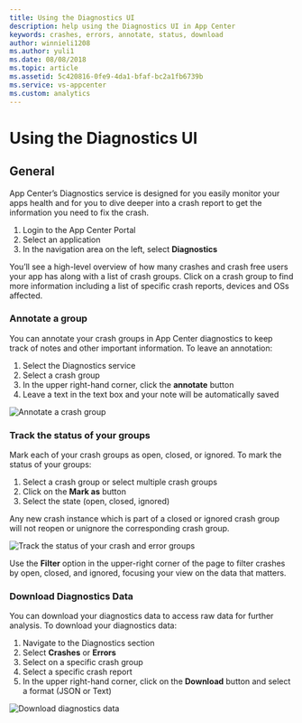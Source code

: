 ```yaml
---
title: Using the Diagnostics UI
description: help using the Diagnostics UI in App Center
keywords: crashes, errors, annotate, status, download
author: winnieli1208
ms.author: yuli1
ms.date: 08/08/2018
ms.topic: article
ms.assetid: 5c420816-0fe9-4da1-bfaf-bc2a1fb6739b
ms.service: vs-appcenter
ms.custom: analytics 
---
```


# Using the Diagnostics UI

## General

App Center’s Diagnostics service is designed for you easily monitor your apps health and for you to dive deeper into a crash report to get the information you need to fix the crash.  

1. Login to the App Center Portal
2. Select an application
3. In the navigation area on the left, select **Diagnostics**

You’ll see a high-level overview of how many crashes and crash free users your app has along with a list of crash groups. Click on a crash group to find more information including a list of specific crash reports, devices and OSs affected.

### Annotate a group

You can annotate your crash groups in App Center diagnostics to keep track of notes and other important information. To leave an annotation:

1. Select the Diagnostics service
2. Select a crash group
3. In the upper right-hand corner, click the **annotate** button
4. Leave a text in the text box and your note will be automatically saved

![Annotate a crash group](~/diagnostics/images/annotate.png)

### Track the status of your groups

Mark each of your crash groups as open, closed, or ignored. To mark the status of your groups:

1. Select a crash group or select multiple crash groups
2. Click on the **Mark as** button  
3. Select the state (open, closed, ignored)

Any new crash instance which is part of a closed or ignored crash group will not reopen or unignore the corresponding crash group.

![Track the status of your crash and error groups](~/diagnostics/images/track-status.png)

Use the **Filter** option in the upper-right corner of the page to filter crashes by open, closed, and ignored, focusing your view on the data that matters.

### Download Diagnostics Data

You can download your diagnostics data to access raw data for further analysis. To download your diagnostics data:  

1. Navigate to the Diagnostics section
2. Select **Crashes** or **Errors**
3. Select on a specific crash group
4. Select a specific crash report
5. In the upper right-hand corner, click on the **Download** button and select a format (JSON or Text)

![Download diagnostics data](~/diagnostics/images/download.png)
